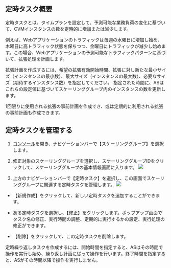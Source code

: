 ## 定時タスク概要

定時タスクとは、タイムプランを設定して、予測可能な業務負荷の変化に基づいて、CVMインスタンスの数を定時的に増加または減少します。

例えば、Webアプリケーションのトラフィックは毎週の水曜日に増加し始め、木曜日に高トラフィック状態を保ちつつ、金曜日にトラフィックが減少し始めます。この場合、Webアプリケーションの予測可能なトラフィックパターンに基づいて、拡張処理を計画します。

拡張計画を作成するには、希望の拡張有効開始時間、拡張に対し新たな最小サイズ（インスタンスの最小数）、最大サイズ（インスタンスの最大数）、必要なサイズ（期待するインスタンス数）を指定してください。 指定された時間に、ASはこれらの設定値に基づいてスケーリンググループ内のインスタンスの数を更新します。

1回限りに使用される拡張の事前計画を作成でき、或は定期的に利用される拡張の事前計画も作成できます。


## 定時タスクを管理する
1. [コンソール](https://console.cloud.tencent.com/autoscaling/config)を開き、ナビゲーションバーで【スケーリンググループ】を選択します。

2. 修正対象のスケーリンググループを選択し、スケーリンググループIDをクリックして、スケーリンググループの基本情報画面に入ります。
![](https://mc.qcloudimg.com/static/img/cebad1b79ccba9fb9548c2bd2c30a210/31.jpg)
3. 上方のナビゲーションバーで【定時タスク】を選択し、この画面でスケーリンググループに関連する定時タスクを管理します。
![](https://mc.qcloudimg.com/static/img/a649a9205c2b994db09c4b79583a3827/32.jpg)
- 【新規作成】をクリックして、新しい定時タスクを追加することができます。
	
- ある定時タスクを選択し、【修正】をクリックします。ポップアップ画面でタスク名の修正、実行時間の調整、定期的に実行するかの設定、実行処理の修正ができます。
	
- 【削除】をクリックして、この定時タスクを削除します。

定時繰り返しタスクを作成するには、開始時間を指定すると、ASはその時間で操作を実行し始め、繰り返し計画に従って操作を行います。終了時間を指定すると、ASがその時間以降で操作を実行しません。

